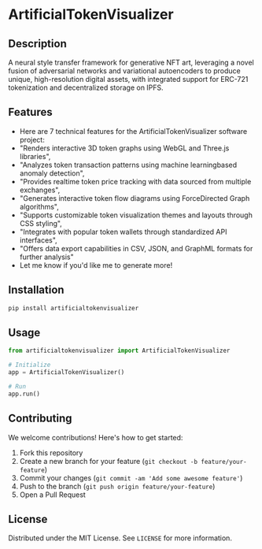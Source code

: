# ArtificialTokenVisualizer

## Description

A neural style transfer framework for generative NFT art, leveraging a novel fusion of adversarial networks and variational autoencoders to produce unique, high-resolution digital assets, with integrated support for ERC-721 tokenization and decentralized storage on IPFS.

## Features

- Here are 7 technical features for the ArtificialTokenVisualizer software project:
- "Renders interactive 3D token graphs using WebGL and Three.js libraries",
- "Analyzes token transaction patterns using machine learningbased anomaly detection",
- "Provides realtime token price tracking with data sourced from multiple exchanges",
- "Generates interactive token flow diagrams using ForceDirected Graph algorithms",
- "Supports customizable token visualization themes and layouts through CSS styling",
- "Integrates with popular token wallets through standardized API interfaces",
- "Offers data export capabilities in CSV, JSON, and GraphML formats for further analysis"
- Let me know if you'd like me to generate more!
## Installation

```bash
pip install artificialtokenvisualizer
```

## Usage

```python
from artificialtokenvisualizer import ArtificialTokenVisualizer

# Initialize
app = ArtificialTokenVisualizer()

# Run
app.run()
```

## Contributing

We welcome contributions! Here's how to get started:

1. Fork this repository
2. Create a new branch for your feature (`git checkout -b feature/your-feature`)
3. Commit your changes (`git commit -am 'Add some awesome feature'`)
4. Push to the branch (`git push origin feature/your-feature`)
5. Open a Pull Request

## License

Distributed under the MIT License. See `LICENSE` for more information.

